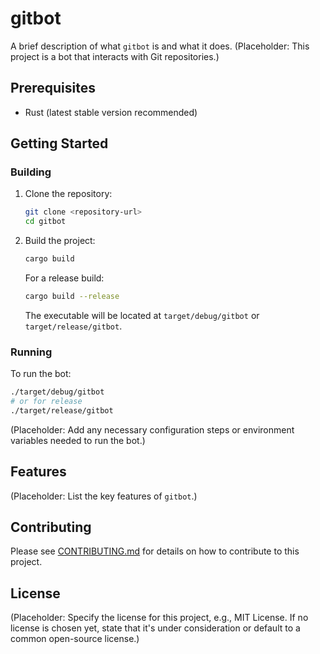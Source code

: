 # gitbot

A brief description of what `gitbot` is and what it does.
(Placeholder: This project is a bot that interacts with Git repositories.)

## Prerequisites

- Rust (latest stable version recommended)

## Getting Started

### Building

1.  Clone the repository:
    ```bash
    git clone <repository-url>
    cd gitbot
    ```
2.  Build the project:
    ```bash
    cargo build
    ```
    For a release build:
    ```bash
    cargo build --release
    ```
    The executable will be located at `target/debug/gitbot` or `target/release/gitbot`.

### Running

To run the bot:
```bash
./target/debug/gitbot
# or for release
./target/release/gitbot
```

(Placeholder: Add any necessary configuration steps or environment variables needed to run the bot.)

## Features

(Placeholder: List the key features of `gitbot`.)

## Contributing

Please see [CONTRIBUTING.md](CONTRIBUTING.md) for details on how to contribute to this project.

## License

(Placeholder: Specify the license for this project, e.g., MIT License. If no license is chosen yet, state that it's under consideration or default to a common open-source license.)
